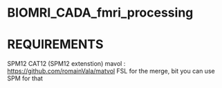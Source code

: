 # BIOMRI_CADA_fmri_processing

# REQUIREMENTS
SPM12
CAT12 (SPM12 extenstion)
mavol : https://github.com/romainVala/matvol
FSL for  the merge, bit you can use SPM for that

